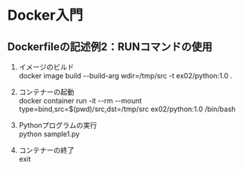 # Docker入門

## Dockerfileの記述例2：RUNコマンドの使用

1. イメージのビルド<br>
   docker image build --build-arg wdir=/tmp/src -t ex02/python:1.0 .

2. コンテナーの起動<br>
   docker container run -it --rm --mount type=bind,src=$(pwd)/src,dst=/tmp/src ex02/python:1.0 /bin/bash

3. Pythonプログラムの実行<br>
   python sample1.py

4. コンテナーの終了<br>
   exit


